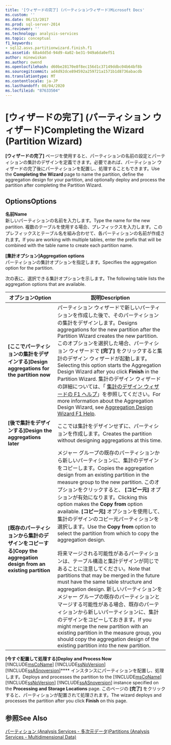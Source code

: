 ```yaml
---
title: '[ウィザードの完了] (パーティションウィザード)Microsoft Docs'
ms.custom: ''
ms.date: 06/13/2017
ms.prod: sql-server-2014
ms.reviewer: ''
ms.technology: analysis-services
ms.topic: conceptual
f1_keywords:
- sql12.asvs.partitionwizard.finish.f1
ms.assetid: 68a4dd5d-94d9-4a02-be31-949a6da0ef51
author: minewiskan
ms.author: owend
ms.openlocfilehash: d60be28170e8f8ec156d1c37149ddbc04b64bf8b
ms.sourcegitcommit: ad4d92dce894592a259721a1571b1d8736abacdb
ms.translationtype: MT
ms.contentlocale: ja-JP
ms.lasthandoff: 08/04/2020
ms.locfileid: "87633504"
---
```

# <a name="completing-the-wizard-partition-wizard"></a><span data-ttu-id="845bd-102">[ウィザードの完了] (パーティション ウィザード)</span><span class="sxs-lookup"><span data-stu-id="845bd-102">Completing the Wizard (Partition Wizard)</span></span>
  <span data-ttu-id="845bd-103">**[ウィザードの完了]** ページを使用すると、パーティションの名前の設定とパーティションの集計のデザインを定義できます。必要であれば、パーティション ウィザードの完了後にパーティションを配置し、処理することもできます。</span><span class="sxs-lookup"><span data-stu-id="845bd-103">Use the **Completing the Wizard** page to name the partition, define the aggregation design for your partition, and optionally deploy and process the partition after completing the Partition Wizard.</span></span>  
  
## <a name="options"></a><span data-ttu-id="845bd-104">Options</span><span class="sxs-lookup"><span data-stu-id="845bd-104">Options</span></span>  
 <span data-ttu-id="845bd-105">**名前**</span><span class="sxs-lookup"><span data-stu-id="845bd-105">**Name**</span></span>  
 <span data-ttu-id="845bd-106">新しいパーティションの名前を入力します。</span><span class="sxs-lookup"><span data-stu-id="845bd-106">Type the name for the new partition.</span></span> <span data-ttu-id="845bd-107">複数のテーブルを使用する場合、プレフィックスを入力します。このプレフィックスとテーブル名を組み合わせて、各パーティションの名前が作成されます。</span><span class="sxs-lookup"><span data-stu-id="845bd-107">If you are working with multiple tables, enter the prefix that will be combined with the table name to create each partition name.</span></span>  
  
 <span data-ttu-id="845bd-108">**[集計オプション]**</span><span class="sxs-lookup"><span data-stu-id="845bd-108">**Aggregation options**</span></span>  
 <span data-ttu-id="845bd-109">パーティションの集計オプションを指定します。</span><span class="sxs-lookup"><span data-stu-id="845bd-109">Specifies the aggregation option for the partition.</span></span>  
  
 <span data-ttu-id="845bd-110">次の表に、選択できる集計オプションを示します。</span><span class="sxs-lookup"><span data-stu-id="845bd-110">The following table lists the aggregation options that are available.</span></span>  
  
|<span data-ttu-id="845bd-111">オプション</span><span class="sxs-lookup"><span data-stu-id="845bd-111">Option</span></span>|<span data-ttu-id="845bd-112">説明</span><span class="sxs-lookup"><span data-stu-id="845bd-112">Description</span></span>|  
|------------|-----------------|  
|<span data-ttu-id="845bd-113">**[ここでパーティションの集計をデザインする]**</span><span class="sxs-lookup"><span data-stu-id="845bd-113">**Design aggregations for the partition now**</span></span>|<span data-ttu-id="845bd-114">パーティション ウィザードで新しいパーティションを作成した後で、そのパーティションの集計をデザインします。</span><span class="sxs-lookup"><span data-stu-id="845bd-114">Designs aggregations for the new partition after the Partition Wizard creates the new partition.</span></span> <span data-ttu-id="845bd-115">このオプションを選択した場合、パーティション ウィザードで **[完了]** をクリックすると集計のデザイン ウィザードが起動します。</span><span class="sxs-lookup"><span data-stu-id="845bd-115">Selecting this option starts the Aggregation Design Wizard after you click **Finish** in the Partition Wizard.</span></span> <span data-ttu-id="845bd-116">集計のデザイン ウィザードの詳細については、「 [集計のデザイン ウィザードの F1 ヘルプ](aggregation-design-wizard-f1-help.md)」を参照してください。</span><span class="sxs-lookup"><span data-stu-id="845bd-116">For more information about the Aggregation Design Wizard, see [Aggregation Design Wizard F1 Help](aggregation-design-wizard-f1-help.md).</span></span>|  
|<span data-ttu-id="845bd-117">**[後で集計をデザインする]**</span><span class="sxs-lookup"><span data-stu-id="845bd-117">**Design the aggregations later**</span></span>|<span data-ttu-id="845bd-118">ここでは集計をデザインせずに、パーティションを作成します。</span><span class="sxs-lookup"><span data-stu-id="845bd-118">Creates the partition without designing aggregations at this time.</span></span>|  
|<span data-ttu-id="845bd-119">**[既存のパーティションから集計のデザインをコピーする]**</span><span class="sxs-lookup"><span data-stu-id="845bd-119">**Copy the aggregation design from an existing partition**</span></span>|<span data-ttu-id="845bd-120">メジャー グループの既存のパーティションから新しいパーティションに、集計のデザインをコピーします。</span><span class="sxs-lookup"><span data-stu-id="845bd-120">Copies the aggregation design from an existing partition in the measure group to the new partition.</span></span> <span data-ttu-id="845bd-121">このオプションをクリックすると、 **[コピー元]** オプションが有効になります。</span><span class="sxs-lookup"><span data-stu-id="845bd-121">Clicking this option makes the **Copy from** option available.</span></span> <span data-ttu-id="845bd-122">**[コピー元]** オプションを使用して、集計のデザインのコピー元パーティションを選択します。</span><span class="sxs-lookup"><span data-stu-id="845bd-122">Use the **Copy from** option to select the partition from which to copy the aggregation design.</span></span><br /><br /> <span data-ttu-id="845bd-123">将来マージされる可能性があるパーティションは、テーブル構造と集計デザインが同じであることに注意してください。</span><span class="sxs-lookup"><span data-stu-id="845bd-123">Note that partitions that may be merged in the future must have the same table structure and aggregation design.</span></span> <span data-ttu-id="845bd-124">新しいパーティションをメジャー グループの既存のパーティションとマージする可能性がある場合、既存のパーティションから新しいパーティションに、集計のデザインをコピーしておきます。</span><span class="sxs-lookup"><span data-stu-id="845bd-124">If you might merge the new partition with an existing partition in the measure group, you should copy the aggregation design of the existing partition into the new partition.</span></span>|  
  
 <span data-ttu-id="845bd-125">**[今すぐ配置して処理する]**</span><span class="sxs-lookup"><span data-stu-id="845bd-125">**Deploy and Process Now**</span></span>  
 <span data-ttu-id="845bd-126">[!INCLUDE[msCoName](../includes/msconame-md.md)] [!INCLUDE[ssNoVersion](../includes/ssnoversion-md.md)] [!INCLUDE[ssASnoversion](../includes/ssasnoversion-md.md)]\*\*\*\* インスタンスにパーティションを配置し、処理します。</span><span class="sxs-lookup"><span data-stu-id="845bd-126">Deploys and processes the partition to the [!INCLUDE[msCoName](../includes/msconame-md.md)] [!INCLUDE[ssNoVersion](../includes/ssnoversion-md.md)] [!INCLUDE[ssASnoversion](../includes/ssasnoversion-md.md)] instance specified on the **Processing and Storage Locations** page.</span></span> <span data-ttu-id="845bd-127">このページの **[完了]** をクリックすると、パーティションが配置されて処理されます。</span><span class="sxs-lookup"><span data-stu-id="845bd-127">The wizard deploys and processes the partition after you click **Finish** on this page.</span></span>  
  
## <a name="see-also"></a><span data-ttu-id="845bd-128">参照</span><span class="sxs-lookup"><span data-stu-id="845bd-128">See Also</span></span>  
 [<span data-ttu-id="845bd-129">パーティション (Analysis Services - 多次元データ)</span><span class="sxs-lookup"><span data-stu-id="845bd-129">Partitions &#40;Analysis Services - Multidimensional Data&#41;</span></span>](multidimensional-models-olap-logical-cube-objects/partitions-analysis-services-multidimensional-data.md)  
  
  

